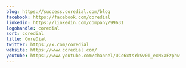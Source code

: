 ```yaml
---
blog: https://success.coredial.com/blog
facebook: https://facebook.com/coredial
linkedin: https://linkedin.com/company/99631
logohandle: coredial
sort: coredial
title: CoreDial
twitter: https://x.com/coredial
website: https://www.coredial.com/
youtube: https://www.youtube.com/channel/UCc6xtsYkSv0T_exMxaFzphw
---
```

